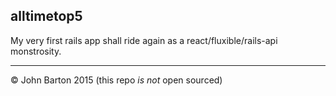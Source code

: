 ## alltimetop5

My very first rails app shall ride again as a react/fluxible/rails-api monstrosity.

---
&copy; John Barton 2015 (this repo _is not_ open sourced)
